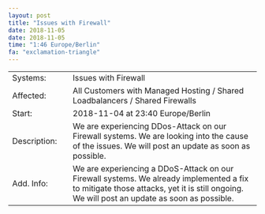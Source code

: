```yaml
---
layout: post
title: "Issues with Firewall"
date: 2018-11-05
date: 2018-11-05
time: "1:46 Europe/Berlin"
fa: "exclamation-triangle"
---
```


|                   |   |                                                                      |
|-------------------|---|----------------------------------------------------------------------|
| Systems:          |   | Issues with Firewall|
| Affected:         |   | All Customers with Managed Hosting / Shared Loadbalancers / Shared Firewalls |
| Start:            |   | 2018-11-04 at 23:40 Europe/Berlin |
| Description:      |   | We are experiencing DDos-Attack on our Firewall systems. We are looking into the cause of the issues. We will post an update as soon as possible. |
| Add. Info:        |   | We are experiencing a DDoS-Attack on our Firewall systems. We already implemented a fix to mitigate those attacks, yet it is still ongoing. We will post an update as soon as possible. |